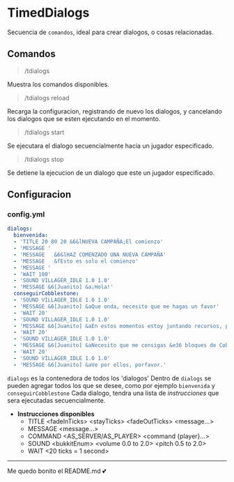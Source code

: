 # TimedDialogs
Secuencia de `comandos`, ideal para crear dialogos, o cosas relacionadas.

## Comandos
> /tdialogs

Muestra los comandos disponibles.

> /tdialogs reload

Recarga la configuracion, registrando de nuevo los dialogos, y cancelando los dialogos que se esten ejecutando en el momento.

> /tdialogs start <Dialogo> <Jugador>

Se ejecutara el dialogo secuencialmente hacia un jugador especificado.
  
> /tdialogs stop <Jugador>

Se detiene la ejecucion de un dialogo que este un jugador especificado.

## Configuracion
### config.yml
```yaml
dialogs:
  bienvenida:
  - 'TITLE 20 80 20 &6&lNUEVA CAMPAÑA;El comienzo'
  - 'MESSAGE '
  - 'MESSAGE   &6&lHAZ COMENZADO UNA NUEVA CAMPAÑA'
  - 'MESSAGE   &fEsto es solo el comienzo'
  - 'MESSAGE '
  - 'WAIT 100'
  - 'SOUND VILLAGER_IDLE 1.0 1.0'
  - 'MESSAGE &6[Juanito] &a¡Hola!'
  conseguirCobblestone:
  - 'SOUND VILLAGER_IDLE 1.0 1.0'
  - 'MESSAGE &6[Juanito] &aQue onda, necesito que me hagas un favor'
  - 'WAIT 20'
  - 'SOUND VILLAGER_IDLE 1.0 1.0'
  - 'MESSAGE &6[Juanito] &aEn estos momentos estoy juntando recursos, para construir una casa'
  - 'WAIT 20'
  - 'SOUND VILLAGER_IDLE 1.0 1.0'
  - 'MESSAGE &6[Juanito] &aNecesito que me consigas &e36 bloques de Cobblestone'
  - 'WAIT 20'
  - 'SOUND VILLAGER_IDLE 1.0 1.0'
  - 'MESSAGE &6[Juanito] &aVe por ellos, porfavor.'
```
`dialogs` es la contenedora de todos los 'dialogos'
Dentro de `dialogs` se pueden agregar todos los que se desee, como por ejemplo `bienvenida` y `conseguirCobblestone`
Cada dialogo, tendra una lista de *instrucciones* que sera ejecutadas secuencialmente.

- **Instrucciones disponibles**
  - TITLE \<fadeInTicks\> \<stayTicks\> \<fadeOutTicks\> \<message...\>
  - MESSAGE <message...>
  - COMMAND \<AS_SERVER/AS_PLAYER\> <command {player}...>
  - SOUND \<bukkitEnum\> <volume 0.0 to 2.0> <pitch 0.5 to 2.0>
  - WAIT \<20 ticks = 1 second\>


---
Me quedo bonito el README.md 💕
